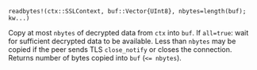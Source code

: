 ```
readbytes!(ctx::SSLContext, buf::Vector{UInt8}, nbytes=length(buf); kw...)
```

Copy at most `nbytes` of decrypted data from `ctx` into `buf`. If `all=true`: wait for sufficient decrypted data to be available. Less than `nbytes` may be copied if the peer sends TLS `close_notify` or closes the connection. Returns number of bytes copied into `buf` (`<= nbytes`).
